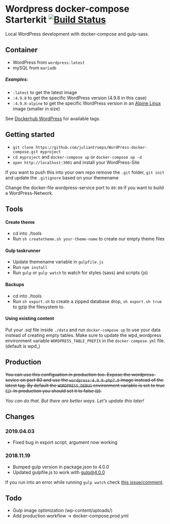 # Wordpress docker-compose Starterkit [![Build Status](https://travis-ci.com/juliantroeps/wordpress-docker-compose.svg?branch=master)](https://travis-ci.com/juliantroeps/wordpress-docker-compose)
Local WordPress development with docker-compose and gulp-sass.

## Container
- WordPress from `wordpress:latest`
- mySQL from `mariadb`

##### Examples:

- `:latest` to get the latest image
- `:4.9.8` to get the specific WordPress version (4.9.8 in this case)
- `:4.9.8-alpine` to get the specific WordPress version in an [Alpine Linux](http://alpinelinux.org) image (smaller in size)

See [Dockerhub WordPress](https://hub.docker.com/_/wordpress/) for available tags.

## Getting started
- `git clone https://github.com/juliantroeps/WordPress-docker-compose.git myproject`
- `cd myproject` and `docker-compose up` or `docker-compose up -d`
- `open http://localhost:3001` and install your WordPress-Site

If you want to push this into your own repo remove the `.git` folder, `git init` and update the `.gitignore` based on your themename

Change the docker-file wordpress-service port to `80:80` if you want to build a WordPress-Network.

## Tools

#### Create theme
- cd into ./tools
- Run `sh createtheme.sh your-theme-name` to create our empty theme files

#### Gulp taskrunner
- Update themename variable in `gulpfile.js`
- Run `npm install`
- Run `gulp` or `gulp watch` to watch for styles (sass) and scripts (js)

#### Backups
- cd into ./tools
- Run `sh export.sh` to create a zipped database drop, `sh export.sh true` to gzip the filesystem to.

#### Using existing content
Put your .sql file inside `./data` and run `docker-compose up` to use your data instead of creating empty tables.
Make sure to update the wpd_wordpress environment variable `WORDPRESS_TABLE_PREFIX` in the `docker-compose.yml` file. (default is wpd\_)

## Production
~~You can use this configuation in production too. Expose the wordpress-sevice on port 80 and use the `wordpress:4.9.8-php7.0` image instead of the latest tag.
By default the `WORDPRESS_DEBUG` environment variable is set to true (`1`). In production you should set it to false (`0`).~~

_You can do that. But there are better ways. Let's update this later!_

## Changes

### 2019.04.03
- Fixed bug in export script, argument now working

### 2018.11.19
- Bumped gulp version in package.json to 4.0.0 
- Updated gulpfile.js to work with gulp@4.0.0

If you run into an error while running `gulp watch` check [this issue/comment](https://github.com/gulpjs/gulp-cli/issues/84#issuecomment-272958709).

## Todo
- Gulp image optimization (wp-content/uploads/)
- Add production workflow -> docker-compose.prod.yml
